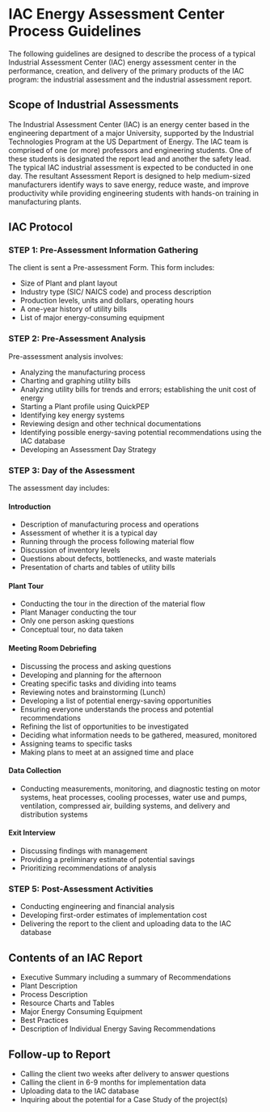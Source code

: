 # IAC Energy Assessment Center Process Guidelines

The following guidelines are designed to describe the process of a typical Industrial Assessment Center (IAC) energy assessment center in the performance, creation, and delivery of the primary products of the IAC program: the industrial assessment and the industrial assessment report.

## Scope of Industrial Assessments

The Industrial Assessment Center (IAC) is an energy center based in the engineering department of a major University, supported by the Industrial Technologies Program at the US Department of Energy. The IAC team is comprised of one (or more) professors and engineering students. One of these students is designated the report lead and another the safety lead. The typical IAC industrial assessment is expected to be conducted in one day. The resultant Assessment Report is designed to help medium-sized manufacturers identify ways to save energy, reduce waste, and improve productivity while providing engineering students with hands-on training in manufacturing plants.

## IAC Protocol

### STEP 1: Pre-Assessment Information Gathering

The client is sent a Pre-assessment Form. This form includes:

- Size of Plant and plant layout
- Industry type (SIC/ NAICS code) and process description
- Production levels, units and dollars, operating hours
- A one-year history of utility bills
- List of major energy-consuming equipment

### STEP 2: Pre-Assessment Analysis

Pre-assessment analysis involves:

- Analyzing the manufacturing process
- Charting and graphing utility bills
- Analyzing utility bills for trends and errors; establishing the unit cost of energy
- Starting a Plant profile using QuickPEP
- Identifying key energy systems
- Reviewing design and other technical documentations
- Identifying possible energy-saving potential recommendations using the IAC database
- Developing an Assessment Day Strategy

### STEP 3: Day of the Assessment

The assessment day includes:

#### Introduction

- Description of manufacturing process and operations
- Assessment of whether it is a typical day
- Running through the process following material flow
- Discussion of inventory levels
- Questions about defects, bottlenecks, and waste materials
- Presentation of charts and tables of utility bills

#### Plant Tour

- Conducting the tour in the direction of the material flow
- Plant Manager conducting the tour
- Only one person asking questions
- Conceptual tour, no data taken

#### Meeting Room Debriefing

- Discussing the process and asking questions
- Developing and planning for the afternoon
- Creating specific tasks and dividing into teams
- Reviewing notes and brainstorming (Lunch)
- Developing a list of potential energy-saving opportunities
- Ensuring everyone understands the process and potential recommendations
- Refining the list of opportunities to be investigated
- Deciding what information needs to be gathered, measured, monitored
- Assigning teams to specific tasks
- Making plans to meet at an assigned time and place

#### Data Collection

- Conducting measurements, monitoring, and diagnostic testing on motor systems, heat processes, cooling processes, water use and pumps, ventilation, compressed air, building systems, and delivery and distribution systems

#### Exit Interview

- Discussing findings with management
- Providing a preliminary estimate of potential savings
- Prioritizing recommendations of analysis

### STEP 5: Post-Assessment Activities

- Conducting engineering and financial analysis
- Developing first-order estimates of implementation cost
- Delivering the report to the client and uploading data to the IAC database

## Contents of an IAC Report

- Executive Summary including a summary of Recommendations
- Plant Description
- Process Description
- Resource Charts and Tables
- Major Energy Consuming Equipment
- Best Practices
- Description of Individual Energy Saving Recommendations

## Follow-up to Report

- Calling the client two weeks after delivery to answer questions
- Calling the client in 6-9 months for implementation data
- Uploading data to the IAC database
- Inquiring about the potential for a Case Study of the project(s)

